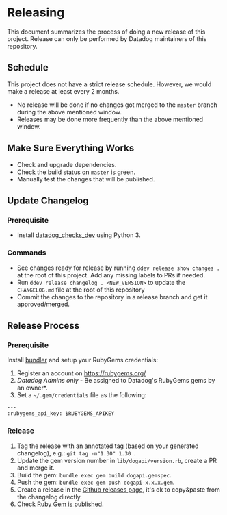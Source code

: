 # Releasing

This document summarizes the process of doing a new release of this project.
Release can only be performed by Datadog maintainers of this repository.

## Schedule
This project does not have a strict release schedule. However, we would make a release at least every 2 months.
  - No release will be done if no changes got merged to the `master` branch during the above mentioned window.
  - Releases may be done more frequently than the above mentioned window.

## Make Sure Everything Works

- Check and upgrade dependencies.
- Check the build status on `master` is green.
- Manually test the changes that will be published.

## Update Changelog

### Prerequisite

- Install [datadog_checks_dev](https://datadog-checks-base.readthedocs.io/en/latest/datadog_checks_dev.cli.html#installation) using Python 3.

### Commands

- See changes ready for release by running `ddev release show changes .` at the root of this project. Add any missing labels to PRs if needed.
- Run `ddev release changelog . <NEW_VERSION>` to update the `CHANGELOG.md` file at the root of this repository
- Commit the changes to the repository in a release branch and get it approved/merged.

## Release Process

### Prerequisite

Install [bundler](https://bundler.io/) and setup your RubyGems credentials:
1. Register an account on https://rubygems.org/
1. *Datadog Admins only* - Be assigned to Datadog's RubyGems gems by an owner*.
1. Set a `~/.gem/credentials` file as the following:
```
---
:rubygems_api_key: $RUBYGEMS_APIKEY
```

### Release

1. Tag the release with an annotated tag (based on your generated changelog), e.g.: `git tag -m"1.30" 1.30 `.
1. Update the gem version number in `lib/dogapi/version.rb`, create a PR and merge it. 
1. Build the gem: `bundle exec gem build dogapi.gemspec`.
1. Push the gem: `bundle exec gem push dogapi-x.x.x.gem`.
1. Create a release in the [Github releases page](https://github.com/DataDog/dogapi-rb/releases), it's ok to copy&paste from the changelog directly.
1. Check [Ruby Gem is published](https://rubygems.org/gems/dogapi).
